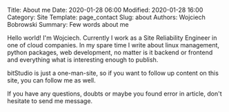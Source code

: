 Title: About me
Date: 2020-01-28 06:00
Modified: 2020-01-28 16:00
Category: Site
Template: page_contact
Slug: about
Authors: Wojciech Bobrowski
Summary: Few words about me

Hello world! I'm Wojciech. Currently I work as a Site Reliability Engineer in one of cloud companies.
In my spare time I write about linux management, python packages, web development, no matter is it backend or frontend
and everything what is interesting enough to publish.

bitStudio is just a one-man-site, so if you want to follow up content on this site, you can follow me as well.

If you have any questions, doubts or maybe you found error in article, don't hesitate to send me message.